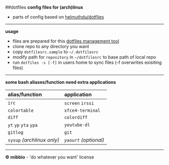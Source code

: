 ##dotfiles
**config files for (arch)linux**

* parts of config based on [helmuthdu/dotfiles](https://github.com/helmuthdu/dotfiles)

***

**usage**
* files are prepared for this [dotfiles management tool](https://github.com/jbernard/dotfiles)
* clone repo to any directory you want
* copy `dotfilesrc.sample` to `~/.dotfilesrc`
* modify path for `repository` in `~/dotfilesrc` to base path of local repo
* run `dotfiles -s [-f]` in users home to sync files (-f overwrites exisiting files)

***

**some bash aliases/function need extra applications**

|alias/function|application|
|:-------------|:----------|
|```irc```|```screen``` ```irssi```|
|```colortable```|```xfce4-terminal```|
|```diff```|```colordiff```|
|```yt``` ```yp``` ```yta``` ```ypa```|```youtube-dl```|
|```gitlog```|```git```|
|```sysup``` *(archlinux only)*|*```yaourt``` (optional)*|

***

**&copy; mibbio** - 'do whatever you want' license
